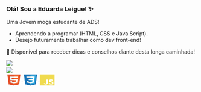 ### Olá! Sou a Eduarda Leigue! ✨

Uma Jovem moça estudante de ADS!

- Aprendendo a programar (HTML, CSS e Java Script).
- Desejo futuramente trabalhar como dev front-end!

📧 Disponível para receber dicas e conselhos diante desta longa caminhada! 

<div>
  <a href="https://instagram.com/leigueed" target="_blank"><img src="https://img.shields.io/badge/-Instagram-%23E4405F?style=for-the-badge&logo=instagram&logoColor=white" target="_blank"></a>
</div>

<div>
  <a href="https://github.com/leigueed">
    <img width="50%" src="https://github-readme-stats.vercel.app/api?username=leigueed&show_icons=true&theme=merko&include_all_commits=true&count_private=true"/>
</div>

<div>
  <img align="center" alt="duda-HTML" height="30" width="40" src="https://raw.githubusercontent.com/devicons/devicon/master/icons/html5/html5-original.svg"/>
  <img align="center" alt="duda-CSS" height="30" width="40" src="https://raw.githubusercontent.com/devicons/devicon/master/icons/css3/css3-original.svg"/>
   <img align="center" alt="duda-Js" height="30" width="40" src="https://raw.githubusercontent.com/devicons/devicon/master/icons/javascript/javascript-plain.svg"/>
</div>
